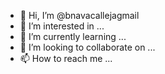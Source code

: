 - 👋 Hi, I’m @bnavacallejagmail
- 👀 I’m interested in ...
- 🌱 I’m currently learning ...
- 💞️ I’m looking to collaborate on ...
- 📫 How to reach me ...

<!---
bnavacallejagmail/bnavacallejagmail is a ✨ special ✨ repository because its `README.md` (this file) appears on your GitHub profile.
You can click the Preview link to take a look at your changes.
--->
